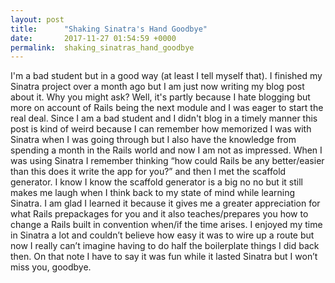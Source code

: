 ```yaml
---
layout: post
title:      "Shaking Sinatra's Hand Goodbye"
date:       2017-11-27 01:54:59 +0000
permalink:  shaking_sinatras_hand_goodbye
---
```



I'm a bad student but in a good way (at least I tell myself that). I finished my Sinatra project over a month ago but I am just now writing my blog post about it. Why you might ask? Well, it's partly because I hate blogging but more on account  of Rails being the next module and I was eager to start the real deal. Since I am a bad student and I didn't blog in a timely manner this post is kind of weird because I can remember how memorized I was with Sinatra when I was going through but I also have the knowledge from spending a month in the Rails world and now I am not as impressed.
	When I was using Sinatra I remember thinking “how could Rails be any better/easier than this does it write the app for you?” and then I met the scaffold generator. I know I know the scaffold generator is a big no no but it still makes me laugh when I think back to my state of mind while learning Sinatra. I am glad I learned it because it gives me a greater appreciation for what Rails prepackages for you and it also teaches/prepares you how to change a Rails built in convention when/if the time arises. I enjoyed my time in Sinatra a lot and couldn’t believe how easy it was to wire up a route but now I really can’t imagine having to do half the boilerplate things I did back then. On that note I have to say it was fun while it lasted Sinatra but I won’t miss you, goodbye.
